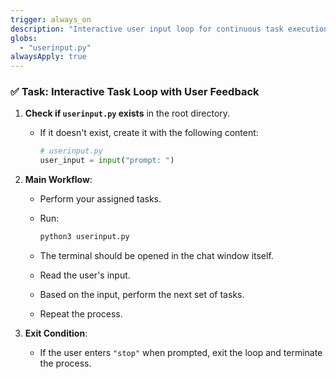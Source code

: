 ```yaml
---
trigger: always_on
description: "Interactive user input loop for continuous task execution until stopped"
globs:
  - "userinput.py"
alwaysApply: true
---
```


### ✅ Task: Interactive Task Loop with User Feedback

1. **Check if `userinput.py` exists** in the root directory.

   * If it doesn't exist, create it with the following content:

     ```python
     # userinput.py
     user_input = input("prompt: ")
     ```

2. **Main Workflow**:

   * Perform your assigned tasks.

   * Run:

     ```bash
     python3 userinput.py
     ```
   * The terminal should be opened in the chat window itself.

   * Read the user's input.

   * Based on the input, perform the next set of tasks.

   * Repeat the process.

3. **Exit Condition**:

   * If the user enters `"stop"` when prompted, exit the loop and terminate the process.